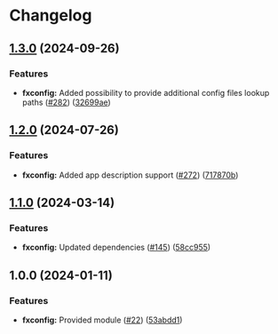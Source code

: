 # Changelog

## [1.3.0](https://github.com/ankorstore/yokai/compare/fxconfig/v1.2.0...fxconfig/v1.3.0) (2024-09-26)


### Features

* **fxconfig:** Added possibility to provide additional config files lookup paths ([#282](https://github.com/ankorstore/yokai/issues/282)) ([32699ae](https://github.com/ankorstore/yokai/commit/32699aed75f46ba535d65580359fca536d4044e3))

## [1.2.0](https://github.com/ankorstore/yokai/compare/fxconfig/v1.1.0...fxconfig/v1.2.0) (2024-07-26)


### Features

* **fxconfig:** Added app description support ([#272](https://github.com/ankorstore/yokai/issues/272)) ([717870b](https://github.com/ankorstore/yokai/commit/717870bbed10a36793277e556c24fc94d75b89a5))

## [1.1.0](https://github.com/ankorstore/yokai/compare/fxconfig/v1.0.0...fxconfig/v1.1.0) (2024-03-14)


### Features

* **fxconfig:** Updated dependencies ([#145](https://github.com/ankorstore/yokai/issues/145)) ([58cc955](https://github.com/ankorstore/yokai/commit/58cc9551ed97c7b9e463f4bd1cefd069ef348b57))

## 1.0.0 (2024-01-11)


### Features

* **fxconfig:** Provided module ([#22](https://github.com/ankorstore/yokai/issues/22)) ([53abdd1](https://github.com/ankorstore/yokai/commit/53abdd1d0812c75f181a70060a706790f0967f4a))
